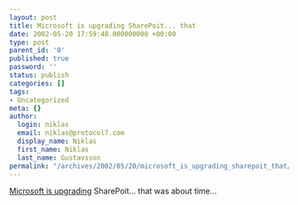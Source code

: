 ```yaml
---
layout: post
title: Microsoft is upgrading SharePoit... that
date: 2002-05-20 17:59:48.000000000 +00:00
type: post
parent_id: '0'
published: true
password: ''
status: publish
categories: []
tags:
- Uncategorized
meta: {}
author:
  login: niklas
  email: niklas@protocol7.com
  display_name: Niklas
  first_name: Niklas
  last_name: Gustavsson
permalink: "/archives/2002/05/20/microsoft_is_upgrading_sharepoit_that/"
---
```

[Microsoft is upgrading](http://news.com.com/2100-1001-917514.html?legacy=cnet&tag=pt.rss..feed.ne_9927125) SharePoit... that was about time...

